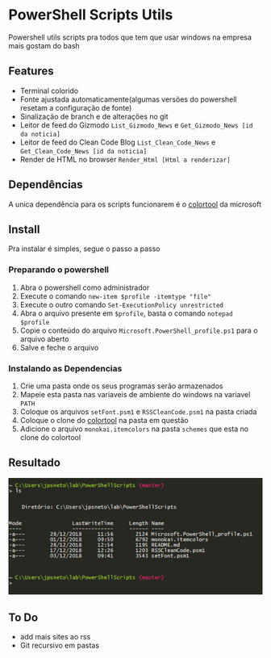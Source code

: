 # PowerShell Scripts Utils

Powershell utils scripts pra todos que tem que usar windows na empresa mais gostam do bash

## Features

* Terminal colorido
* Fonte ajustada automaticamente(algumas versões do powershell resetam a configuração de fonte)
* Sinalização de branch e de alterações no git
* Leitor de feed do Gizmodo `List_Gizmodo_News` e `Get_Gizmodo_News [id da noticia]`
* Leitor de feed do Clean Code Blog `List_Clean_Code_News` e `Get_Clean_Code_News [id da noticia]`
* Render de HTML no browser `Render_Html [Html a renderizar]`

## Dependências

A unica dependência para os scripts funcionarem é o [colortool](https://github.com/Microsoft/console/tree/master/tools/ColorTool) da microsoft

## Install

Pra instalar é simples, segue o passo a passo

### Preparando o powershell

1. Abra o powershell como administrador 
2. Execute o comando `new-item $profile -itemtype "file"`
3. Execute o outro comando `Set-ExecutionPolicy unrestricted`
4. Abra o arquivo presente em `$profile`, basta o comando `notepad $profile`
5. Copie o conteúdo do arquivo `Microsoft.PowerShell_profile.ps1` para o arquivo aberto
6. Salve e feche o arquivo

### Instalando as Dependencias

1. Crie uma pasta onde os seus programas serão armazenados
2. Mapeie esta pasta nas variaveis de ambiente do windows na variavel `PATH`
3. Coloque os arquivos `setFont.psm1` e `RSSCleanCode.psm1` na pasta criada
4. Coloque o clone do [colortool](https://github.com/Microsoft/console/tree/master/tools/ColorTool) na pasta em questão
5. Adicione o arquivo `monokai.itemcolors` na pasta `schemes` que esta no clone do colortool

## Resultado

![alt text](PSResult.PNG "Resultado ")


## To Do

* add mais sites ao rss
* Git recursivo em pastas